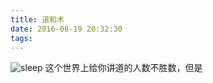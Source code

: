 ```yaml
---
title: 道和术
date: 2016-08-19 20:32:30
tags:
---
```

![sleep](http://7xw3qx.com1.z0.glb.clouddn.com/16-8-19/37978764.jpg)
这个世界上给你讲道的人数不胜数，但是
